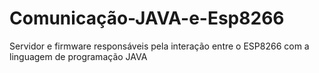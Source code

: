 # Comunicação-JAVA-e-Esp8266

Servidor e firmware responsáveis pela interação entre o ESP8266 com a linguagem de programação JAVA

